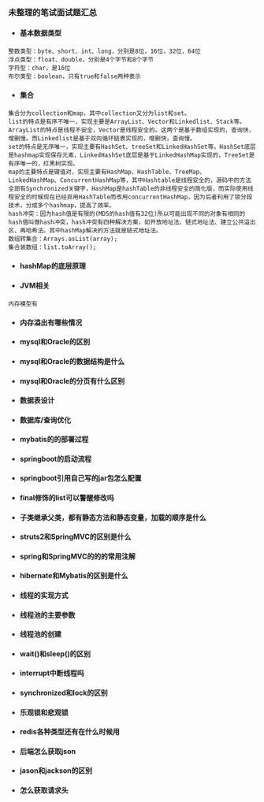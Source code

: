 ### 未整理的笔试面试题汇总

* #### 基本数据类型
```
整数类型：byte、short、int、long，分别是8位，16位，32位，64位
浮点类型：float、double，分别是4个字节和8个字节
字符型：char，是16位
布尔类型：boolean，只有true和false两种表示
```
* #### 集合
```
集合分为collection和map，其中collection又分为list和set。
list的特点是有序不唯一，实现主要是ArrayList、Vector和Linkedlist、Stack等。ArrayList的特点是线程不安全，Vector是线程安全的。这两个是基于数组实现的，查询快，增删慢。而Linkedlist是基于双向循环链表实现的，增删快，查询慢。
set的特点是无序唯一，实现主要有HashSet、treeSet和LinkedHashSet等。HashSet底层是hashmap实现保存元素，LinkedHashSet底层是基于LinkedHashMap实现的，TreeSet是有序唯一的，红黑树实现。
map的主要特点是键值对，实现主要有HashMap、HashTable、TreeMap、LinkedHashMap、ConcurrentHashMap等，其中Hashtable是线程安全的，源码中的方法全部有Synchronized关键字，HashMap是hashTable的非线程安全的简化版，而实际使用线程安全的时候现在已经弃用HashTable而改用concurrentHashMap，因为后者利用了锁分段技术，分成多个hashmap，提高了效率。
hash冲突：因为hash值是有限的(MD5的hash值有32位)所以可能出现不同的对象有相同的hash值叫做hash冲突，hash冲突有四种解决方案，如开放地址法、链式地址法、建立公共溢出区、再哈希法。其中hashMap解决的方法就是链式地址法。
数组转集合：Arrays.asList(array);
集合装数组：list.toArray();
```
* #### hashMap的底层原理
* #### JVM相关
```
内存模型有
```
* #### 内存溢出有哪些情况
* #### mysql和Oracle的区别
* #### mysql和Oracle的数据结构是什么
* #### mysql和Oracle的分页有什么区别
* #### 数据表设计
* #### 数据库/查询优化
* #### mybatis的的部署过程
* #### springboot的启动流程
* #### springboot引用自己写的jar包怎么配置
* #### final修饰的list可以警醒修改吗
* #### 子类继承父类，都有静态方法和静态变量，加载的顺序是什么
* #### struts2和SpringMVC的区别是什么
* #### spring和SpringMVC的的的常用注解
* #### hibernate和Mybatis的区别是什么
* #### 线程的实现方式
* #### 线程池的主要参数
* #### 线程池的创建
* #### wait()和sleep()的区别
* #### interrupt中断线程吗
* #### synchronized和lock的区别
* #### 乐观锁和悲观锁
* #### redis各种类型还有在什么时候用
* #### 后端怎么获取json
* #### jason和jackson的区别
* #### 怎么获取请求头

